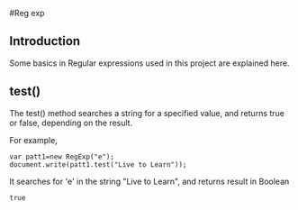 #Reg exp

## Introduction ##

Some basics in Regular expressions used in this project are explained here.


## test() ##

The test() method searches a string for a specified value, and returns true or false, depending on the result.

For example,
```
var patt1=new RegExp("e");
document.write(patt1.test("Live to Learn"));
```
It searches for 'e' in the string "Live to Learn", and returns result in Boolean
```
true
```